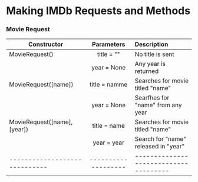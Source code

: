# Making IMDb Requests and Methods

### Movie Request
| Constructor                 |  Parameters       | Description                         |
|-----------------------------|:-----------------:|:------------------------------------|
| MovieRequest()              |  title = ""       | No title is sent                    |
|                             |  year = None      | Any year is returned                |
| MovieRequest([name])        |  title = namme    | Searches for movie titled "name"    |
|                             |  year = None      | Searfhes for "name" from any year   |
| MovieRequest([name],[year]) |  title = name     | Searches for movie titled "name"    |
|                             |  year = year      | Search for "name" released in "year"|
|-----------------------------|-------------------|-------------------------------------|
